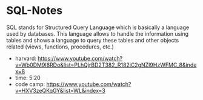 # SQL-Notes
SQL stands for Structured Query Language which is basically a language used by databases. This language allows to handle the information using tables and shows a language to query these tables and other objects related (views, functions, procedures, etc.)
- harvard: https://www.youtube.com/watch?v=Wb0DM9I8RDo&list=PLhQjrBD2T382_R182iC2gNZI9HzWFMC_8&index=8
- time: 5:20
- code camp: https://www.youtube.com/watch?v=HXV3zeQKqGY&list=WL&index=3
